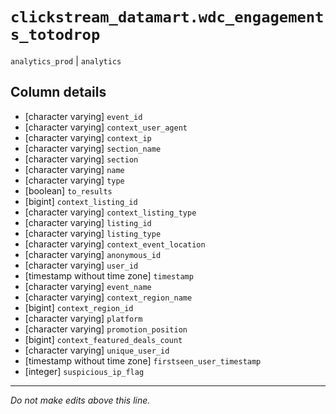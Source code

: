 # `clickstream_datamart.wdc_engagements_totodrop`
`analytics_prod` | `analytics`

## Column details
* [character varying] `event_id`
* [character varying] `context_user_agent`
* [character varying] `context_ip`
* [character varying] `section_name`
* [character varying] `section`
* [character varying] `name`
* [character varying] `type`
* [boolean]   `to_results`
* [bigint]    `context_listing_id`
* [character varying] `context_listing_type`
* [character varying] `listing_id`
* [character varying] `listing_type`
* [character varying] `context_event_location`
* [character varying] `anonymous_id`
* [character varying] `user_id`
* [timestamp without time zone] `timestamp`
* [character varying] `event_name`
* [character varying] `context_region_name`
* [bigint]    `context_region_id`
* [character varying] `platform`
* [character varying] `promotion_position`
* [bigint]    `context_featured_deals_count`
* [character varying] `unique_user_id`
* [timestamp without time zone] `firstseen_user_timestamp`
* [integer]   `suspicious_ip_flag`

-------------------------------------------------------------------------------
*Do not make edits above this line.*
